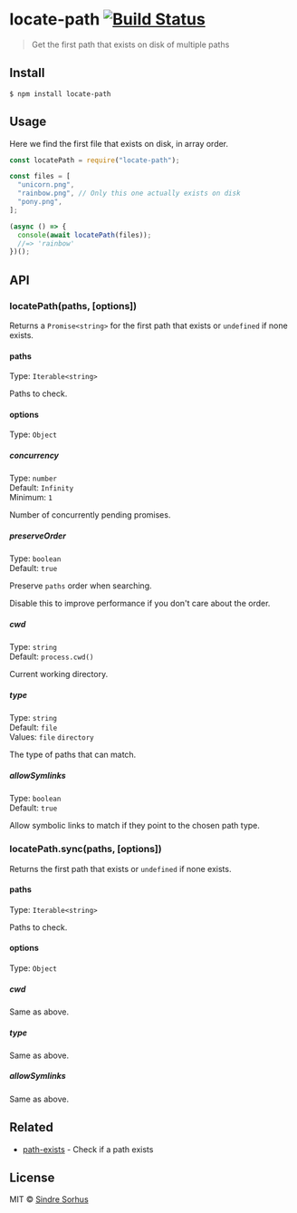 # locate-path [![Build Status](https://travis-ci.org/sindresorhus/locate-path.svg?branch=master)](https://travis-ci.org/sindresorhus/locate-path)

> Get the first path that exists on disk of multiple paths

## Install

```
$ npm install locate-path
```

## Usage

Here we find the first file that exists on disk, in array order.

```js
const locatePath = require("locate-path");

const files = [
  "unicorn.png",
  "rainbow.png", // Only this one actually exists on disk
  "pony.png",
];

(async () => {
  console(await locatePath(files));
  //=> 'rainbow'
})();
```

## API

### locatePath(paths, [options])

Returns a `Promise<string>` for the first path that exists or `undefined` if
none exists.

#### paths

Type: `Iterable<string>`

Paths to check.

#### options

Type: `Object`

##### concurrency

Type: `number`<br> Default: `Infinity`<br> Minimum: `1`

Number of concurrently pending promises.

##### preserveOrder

Type: `boolean`<br> Default: `true`

Preserve `paths` order when searching.

Disable this to improve performance if you don't care about the order.

##### cwd

Type: `string`<br> Default: `process.cwd()`

Current working directory.

##### type

Type: `string`<br> Default: `file`<br> Values: `file` `directory`

The type of paths that can match.

##### allowSymlinks

Type: `boolean`<br> Default: `true`

Allow symbolic links to match if they point to the chosen path type.

### locatePath.sync(paths, [options])

Returns the first path that exists or `undefined` if none exists.

#### paths

Type: `Iterable<string>`

Paths to check.

#### options

Type: `Object`

##### cwd

Same as above.

##### type

Same as above.

##### allowSymlinks

Same as above.

## Related

- [path-exists](https://github.com/sindresorhus/path-exists) - Check if a path
  exists

## License

MIT © [Sindre Sorhus](https://sindresorhus.com)
